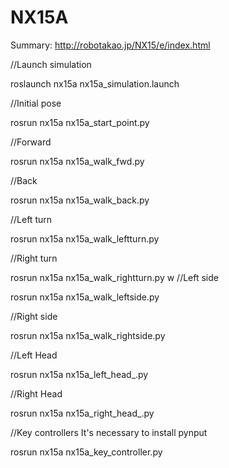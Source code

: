 # NX15A
Summary:
http://robotakao.jp/NX15/e/index.html

//Launch simulation

roslaunch nx15a nx15a_simulation.launch

//Initial pose

rosrun nx15a nx15a_start_point.py

//Forward

rosrun nx15a nx15a_walk_fwd.py

//Back

rosrun nx15a nx15a_walk_back.py

//Left turn

rosrun nx15a nx15a_walk_leftturn.py

//Right turn

rosrun nx15a nx15a_walk_rightturn.py
w
//Left side

rosrun nx15a nx15a_walk_leftside.py

//Right side

rosrun nx15a nx15a_walk_rightside.py

//Left Head

rosrun nx15a nx15a_left_head_.py

//Right Head

rosrun nx15a nx15a_right_head_.py

//Key controllers  It's necessary to install pynput

rosrun nx15a nx15a_key_controller.py